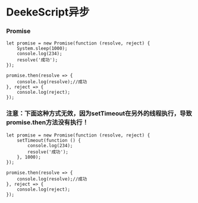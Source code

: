 
# DeekeScript异步

### Promise

```
let promise = new Promise(function (resolve, reject) {
    System.sleep(1000);
    console.log(234);
    resolve('成功');
});

promise.then(resolve => {
    console.log(resolve);//成功
}, reject => {
    console.log(reject);
});

```

### 注意：下面这种方式无效，因为setTimeout在另外的线程执行，导致promise.then方法没有执行！
```
let promise = new Promise(function (resolve, reject) {
    setTimeout(function () {
        console.log(234);
        resolve('成功');
    }, 1000);
});

promise.then(resolve => {
    console.log(resolve);//成功
}, reject => {
    console.log(reject);
});

```